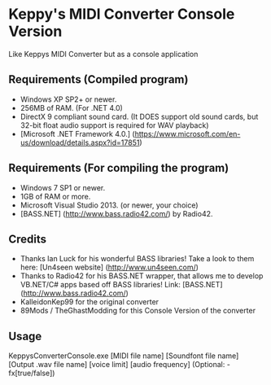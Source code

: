 # Keppy's MIDI Converter Console Version
Like Keppys MIDI Converter but as a console application

## Requirements (Compiled program)
- Windows XP SP2+ or newer.
- 256MB of RAM. (For .NET 4.0)
- DirectX 9 compliant sound card. (It DOES support old sound cards, but 32-bit float audio support is required for WAV playback)
- [Microsoft .NET Framework 4.0.] (https://www.microsoft.com/en-us/download/details.aspx?id=17851)

## Requirements (For compiling the program)
- Windows 7 SP1 or newer.
- 1GB of RAM or more.
- Microsoft Visual Studio 2013. (or newer, your choice)
- [BASS.NET] (http://www.bass.radio42.com/) by Radio42.

## Credits
- Thanks Ian Luck for his wonderful BASS libraries! Take a look to them here: [Un4seen website] (http://www.un4seen.com/)
- Thanks to Radio42 for his BASS.NET wrapper, that allows me to develop VB.NET/C# apps based off BASS libraries! Link: [BASS.NET] (http://www.bass.radio42.com/)
- KalleidonKep99 for the original converter
- 89Mods / TheGhastModding for this Console Version of the converter

## Usage
KeppysConverterConsole.exe [MIDI file name] [Soundfont file name] [Output .wav file name] [voice limit] [audio frequency] (Optional: -fx[true/false])
